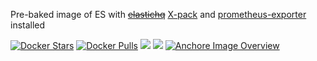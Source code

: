 Pre-baked image of ES with ~~[elastichq](http://www.elastichq.org/)~~ [X-pack](https://www.elastic.co/downloads/x-pack) and [prometheus-exporter](https://github.com/vvanholl/elasticsearch-prometheus-exporter) installed

[![Docker Stars](https://img.shields.io/docker/stars/davidkarlsen/elasticsearchhq.svg)]()
[![Docker Pulls](https://img.shields.io/docker/pulls/davidkarlsen/elasticsearchhq.svg)]()
[![](https://images.microbadger.com/badges/version/davidkarlsen/elasticsearchhq.svg)](https://microbadger.com/images/davidkarlsen/elasticsearchhq "Get your own version badge on microbadger.com")
[![](https://images.microbadger.com/badges/image/davidkarlsen/elasticsearchhq.svg)](https://microbadger.com/images/davidkarlsen/elasticsearchhq "Get your own image badge on microbadger.com")
[![Anchore Image Overview](https://anchore.io/service/badges/image/34a52183348e08facc86f6625990462362a1c3ccd71aa62159cce8df3774c651)](https://anchore.io/image/dockerhub/davidkarlsen%2Felasticsearchhq%3Alatest)
